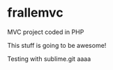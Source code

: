 # frallemvc
MVC project coded in PHP

This stuff is going to be awesome!

Testing with sublime.git
aaaa